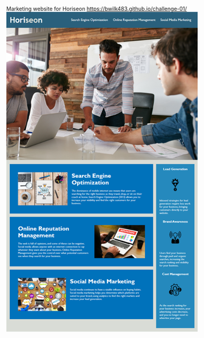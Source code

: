 
Marketing website for Horiseon
https://bwilk483.github.io/challenge-01/
![ScreenShot](./assets/images/horiseon-ss.png)
